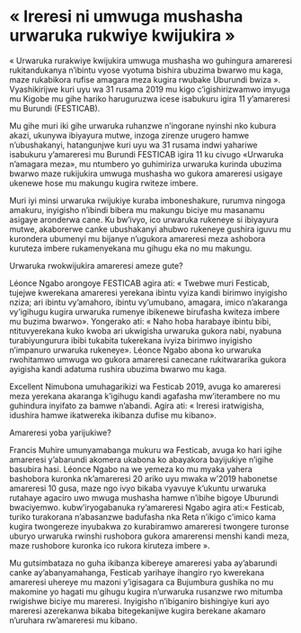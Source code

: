# « Ireresi ni umwuga mushasha urwaruka rukwiye kwijukira »

« Urwaruka rurakwiye kwijukira umwuga mushasha wo guhingura amareresi rukitandukanya n’ibintu vyose vyotuma bishira ubuzima bwarwo mu kaga, maze rukabikora rufise amagara meza kugira rwubake Uburundi bwiza ». Vyashikirijwe kuri uyu wa 31 rusama 2019 mu kigo c’igishirizwamwo imyuga mu Kigobe mu gihe hariko haruguruzwa icese isabukuru igira 11 y’amareresi mu Burundi (FESTICAB).

Mu gihe muri iki gihe urwaruka ruhanzwe n’ingorane nyinshi nko kubura akazi, ukunywa ibiyayura mutwe, inzoga zirenze urugero hamwe n’ubushakanyi, hatangunjwe kuri uyu wa 31 rusama indwi yahariwe isabukuru y’amareresi mu Burundi FESTICAB igira 11 ku civugo «Urwaruka n’amagara meza», mu ntumbero yo guhimiriza urwaruka kurinda ubuzima bwarwo maze rukijukira umwuga mushasha wo gukora amareresi usigaye ukenewe hose mu makungu kugira rwiteze imbere.

Muri iyi minsi urwaruka rwijukiye kuraba imboneshakure, rurumva ningoga amakuru, inyigisho n’ibindi bibera mu makungu biciye mu masanamu asigaye aronderwa cane. Ku bw’ivyo, ico urwaruka rukeneye si ibiyayura mutwe, akaborerwe canke ubushakanyi ahubwo rukeneye gushira iguvu mu kurondera ubumenyi mu bijanye n’ugukora amareresi meza ashobora kuruteza imbere rukamenyekana mu gihugu eka no mu makungu.

Urwaruka rwokwijukira amareresi ameze gute?

Léonce Ngabo arongoye FESTICAB agira ati: « Twebwe muri Festicab, tujejwe kwerekana amareresi yerekana ibintu vyiza kandi birimwo inyigisho nziza; ari ibintu vy’amahoro, ibintu vy’umubano, amagara, imico n’akaranga vy’igihugu kugira urwaruka rumenye ibikenewe birufasha kwiteza imbere mu buzima bwarwo». Yongerako ati: « Naho hoba harabaye ibintu bibi, ntituvyerekana kuko kwoba ari ukwigisha urwaruka gukora nabi, nyabuna turabiyungurura ibibi tukabita tukerekana ivyiza birimwo inyigisho n’impanuro urwaruka rukeneye». Léonce Ngabo abona ko urwaruka rwohitamwo umwuga wo gukora amareresi canecane rukitwararika gukora ayigisha kandi adatuma rushira ubuzima bwarwo mu kaga.

Excellent Nimubona umuhagarikizi wa Festicab 2019, avuga ko amareresi meza yerekana akaranga k’igihugu kandi agafasha mw’iterambere no mu guhindura inyifato za bamwe n’abandi. Agira ati: « Ireresi iratwigisha, idushira hamwe ikatwereka ikibanza dufise mu kibano».

Amareresi yoba yarijukiwe?

Francis Muhire umunyamabanga mukuru wa Festicab, avuga ko hari igihe amareresi y’abarundi akomera ukabona ko abayakora bayijukiye n’igihe basubira hasi. Léonce Ngabo na we yemeza ko mu myaka yahera bashobora kuronka nk’amareresi 20 ariko uyu mwaka w’2019 habonetse amareresi 10 gusa, maze ngo ivyo bikaba vyavuye k’ukuntu urwaruka rutahaye agaciro uwo mwuga mushasha hamwe n’ibihe bigoye Uburundi bwaciyemwo. kubw’iryogabanuka ry’amareresi Ngabo agira ati:« Festicab, turiko turakorana n’abasanzwe badufasha nka Reta n’ikigo c’imico kama kugira twongereze inyubakwa zo kurabiramwo amareresi twongere turonse uburyo urwaruka rwinshi rushobora gukora amarerensi menshi kandi meza, maze rushobore kuronka ico rukora kiruteza imbere ».

Mu gutsimbataza no guha ikibanza kibereye amareresi yaba ay’abarundi canke ay’abanyamahanga, Festicab yarihaye ihangiro ryo kwerekana amareresi uhereye mu mazoni y’igisagara ca Bujumbura gushika no mu makomine yo hagati mu gihugu kugira n’urwaruka rusanzwe rwo mitumba rwigishwe biciye mu mareresi. Inyigisho n’ibiganiro bishingiye kuri ayo mareresi azerekanwa bikaba bitegekanijwe kugira berekane akamaro n’uruhara rw’amareresi mu kibano.